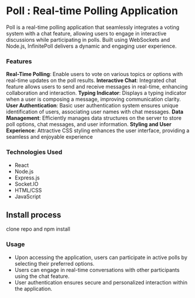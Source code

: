 #  Poll : Real-time Polling Application
Poll is a real-time polling application that seamlessly integrates a voting system with a chat feature, allowing users to engage in interactive discussions while participating in polls. Built using WebSockets and Node.js, InfinitePoll delivers a dynamic and engaging user experience.

### Features
**Real-Time Polling**: Enable users to vote on various topics or options with real-time updates on the poll results.
**Interactive Chat**: Integrated chat feature allows users to send and receive messages in real-time, enhancing collaboration and interaction.
**Typing Indicator**: Displays a typing indicator when a user is composing a message, improving communication clarity.
**User Authentication**: Basic user authentication system ensures unique identification of users, associating user names with chat messages.
**Data Management**: Efficiently manages data structures on the server to store poll options, chat messages, and user information.
**Styling and User Experience**: Attractive CSS styling enhances the user interface, providing a seamless and enjoyable experience

### Technologies Used
- React 
- Node.js
- Express.js
- Socket.IO
- HTML/CSS
- JavaScript
## Install process
 clone repo and npm install
### Usage
- Upon accessing the application, users can participate in active polls by selecting their preferred options.
- Users can engage in real-time conversations with other participants using the chat feature.
- User authentication ensures secure and personalized interaction within the application.

